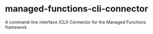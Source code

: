 # managed-functions-cli-connector

A command-line interface (CLI) Connector for the Managed Functions framework